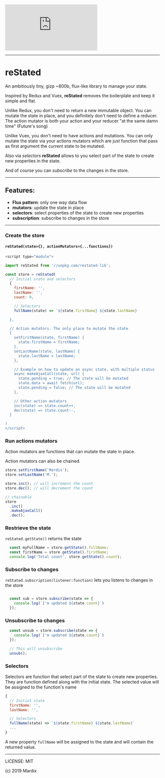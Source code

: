 
[![gzip bundle size](http://img.badgesize.io/https://unpkg.com/restated-lib@latest/dist/restated.esm.js?compression=gzip&style=flat-square)](https://unpkg.com/restated-lib)

---

# reStated

An ambitiously tiny, gizp ~800b, flux-like library to manage your state.

Inspired by Redux and Vuex, **reStated** removes the boilerplate
and keep it simple and flat.

Unlike Redux, you don't need to return a new immutable object.
You can mutate the state in place, and you definitely don't need to define a reducer. The action mutator is both your action and your reducer "at the same damn time" (Future's song)

Unlike Vuex, you don't need to have actions and mutations. You can only mutate the state via your actions mutators which are just function that pass as first argument the current state to be mutated.

Also via _selectors_ **reStated** allows to you select part of the state to create new properties in the state.

And of course you can _subscribe_ to the changes in the store.

---

## Features:

- **Flux pattern**: only one way data flow
- **mutators**: update the state in place
- **selectors**: select properties of the state to create new properties
- **subscription**: subscribe to changes in the store

---

### Create the store

#### **`reStated(state={}, actionMutators={...functions})`**

```js
<script type="module">

import reStated from '//unpkg.com/restated-lib';

const store = reStated(
  // Initial state and selectors
  {
    firstName: '',
    lastName: '',
    count: 0,

    // Selectors
    fullName(state) => `${state.firstName} ${state.lastName}

  },

  // Action mutators. The only place to mutate the state
  {
    setFirstName(state, firstName) {
      state.firstName = firstName;
    },
    setLastName(state, lastName) {
      state.lastName = lastName;
    },

    // Example on how to update an async state, with multiple status
    async makeAjaxCall(state, url) {
      state.pending = true; // The state will be mutated
      state.data = await fetch(url);
      state.pending = false; // The state will be mutated
    },

    // Other action mutators
    inc(state) => state.count++,
    dec(state) => state.count--,
  }

)
</script>
```

### Run actions mutators

Action mutators are functions that can mutate the state in place.

Action mutators can also be chained.

```js
store.setFirstName('Mardix');
store.setLastName('M.');

store.inc(); // will increment the count
store.dec(); // will decrement the count

// chainable
store
  .inc()
  .makeAjaxCall()
  .dec();
```

### Restrieve the state

`reStated.getState()` returns the state

```js
  const myFullName = store.getState().fullName;
  const firstName = store.getState().firstName;
  console.log('Total count', store.getState().count);

```

### Subscribe to changes

`reStated.subscription(listener:function)` lets you listens to changes in the store

```js

  const sub = store.subscribe(state => {
    console.log(`I'm updated ${state.count}`)
  });

```

### Unsubscribe to changes

```js
  const unsub = store.subscribe(state => {
    console.log(`I'm updated ${state.count}`)
  });

  // This will unsubscribe
  unsub();

```

### Selectors

Selectors are function that select part of the state to create new properties.
They are function defined along with the initial state.
The selected value will be assigned to the function's name

```js
{
  // Initial state
  firstName: '',
  lastName: '',

  // Selectors
  fullName(state) => `${state.firstName} ${state.lastName}`
  ...
}
```

A new property `fullName` will be assigned to the state and will contain the returned value.

---

LICENSE: MIT

(c) 2019 Mardix
